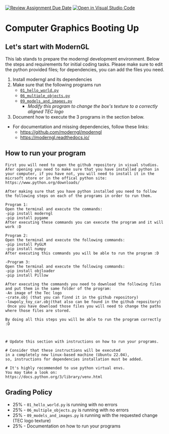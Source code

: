 [![Review Assignment Due Date](https://classroom.github.com/assets/deadline-readme-button-22041afd0340ce965d47ae6ef1cefeee28c7c493a6346c4f15d667ab976d596c.svg)](https://classroom.github.com/a/swKMSSMl)
[![Open in Visual Studio Code](https://classroom.github.com/assets/open-in-vscode-2e0aaae1b6195c2367325f4f02e2d04e9abb55f0b24a779b69b11b9e10269abc.svg)](https://classroom.github.com/online_ide?assignment_repo_id=16850966&assignment_repo_type=AssignmentRepo)
# Computer Graphics Booting Up

## Let's start with ModernGL

This lab stands to prepare the moderngl development environment. Below the steps and requirements for initial coding tasks. Please make sure to edit the python provided files; for dependencies, you can add the files you need.

1. Install moderngl and its dependencies
2. Make sure that the following programs run
    - [`01_hello_world.py`](./01_hello_world.py)
    - [`06_multiple_objects.py`](./06_multiple_objects.py)
    - [`09_models_and_images.py`](./09_models_and_images.py)
        - _Modify this program to change the box's texture to a correctly aligned TEC logo_
3. Document how to execute the 3 programs in the section below.

* For documentation and missing dependencies, follow these links:
    - https://github.com/moderngl/moderngl
    - https://moderngl.readthedocs.io/

## How to run your program

```
First you will need to open the github repository in visual studios. Afer opening you need to make sure that you have installed python in your computer, if you have not, you will need to install it in the micrsoft store or in the offical python site:
https://www.python.org/downloads/

After making sure that you have python installed you need to follow the following steps on each of the programs in order to run them.

Program 1:
Open the terminal and execute the commands:
-pip install moderngl
-pip install pygame
After executing these commands you can execute the program and it will work :D

Program 2:
Open the terminal and execute the following commands:
-pip install PyGLM
-pip install numpy
After executing this commands you will be able to run the program :D

-Program 3:
Open the terminal and execute the following commands:
-pip install objloader
-pip install Pillow

After executing the commands you need to download the following files and put them in the same folder of the program:
-An image of the Tec logo
-crate.obj (that you can finnd it in the github repository)
-lowpoly_toy_car.obj(that also can be found in the github repository)
 Once you have download those files you will need to change the paths where those files are stored.

By doing all this steps you will be able to run the program correctly :D



# Update this section with instructions on how to run your programs. 

# Consider that these instructions will be executed 
in a completely new linux-based machine (Ubuntu 22.04),
so, instructions for dependencies installation must be added.

# It's highly recommended to use python virtual envs. 
You may take a look on:
https://docs.python.org/3/library/venv.html
```

## Grading Policy

- 25% - `01_hello_world.py` is running with no errors
- 25% - `06_multiple_objects.py` is running with no errors
- 25% - `09_models_and_images.py` is running with the requested change (TEC logo texture)
- 25% - Documentation on how to run your programs